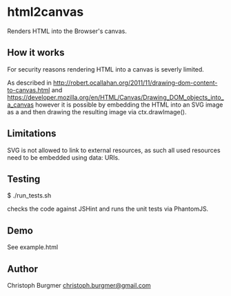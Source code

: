 html2canvas
===========

Renders HTML into the Browser's canvas.

How it works
------------

For security reasons rendering HTML into a canvas is severly limited.

As described in http://robert.ocallahan.org/2011/11/drawing-dom-content-to-canvas.html and https://developer.mozilla.org/en/HTML/Canvas/Drawing_DOM_objects_into_a_canvas however it is possible by embedding the HTML into an SVG image as a <foreignObject> and then drawing the resulting image via ctx.drawImage().

Limitations
-----------

SVG is not allowed to link to external resources, as such all used resources need to be embedded using data: URIs.

Testing
-------

$ ./run_tests.sh

checks the code against JSHint and runs the unit tests via PhantomJS.

Demo
----

See example.html

Author
------
Christoph Burgmer christoph.burgmer@gmail.com
